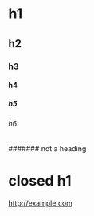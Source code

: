 # h1

## h2

### h3

#### h4

##### h5

###### h6

####### not a heading

# closed h1 #

<http://example.com>